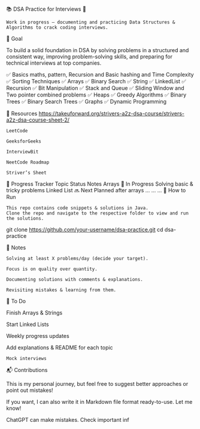 📚 DSA Practice for Interviews 🚀

    Work in progress — documenting and practicing Data Structures & Algorithms to crack coding interviews.

🎯 Goal

To build a solid foundation in DSA by solving problems in a structured and consistent way, improving problem-solving skills, and preparing for technical interviews at top companies.

✅ Basics maths, pattern, Recursion and Basic hashing and Time Complexity
✅ Sorting Techniques
✅ Arrays
✅ Binary Search
✅ String
✅ LinkedList
✅ Recursion
✅ Bit Manipulation
✅ Stack and Queue
✅ Sliding Window and Two pointer combined problems
✅ Heaps
✅ Greedy Algorithms
✅ Binary Trees
✅ Binary Search Trees
✅ Graphs
✅ Dynamic Programming


🔗 Resources https://takeuforward.org/strivers-a2z-dsa-course/strivers-a2z-dsa-course-sheet-2/

    LeetCode

    GeeksforGeeks

    InterviewBit

    NeetCode Roadmap

    Striver’s Sheet

📝 Progress Tracker
Topic	Status	Notes
Arrays	🚧 In Progress	Solving basic & tricky problems
Linked List	🔜 Next	Planned after arrays
...	...	...
🧪 How to Run

    This repo contains code snippets & solutions in Java.
    Clone the repo and navigate to the respective folder to view and run the solutions.

git clone https://github.com/your-username/dsa-practice.git
cd dsa-practice

📌 Notes

    Solving at least X problems/day (decide your target).

    Focus is on quality over quantity.

    Documenting solutions with comments & explanations.

    Revisiting mistakes & learning from them.

🚀 To Do

Finish Arrays & Strings

Start Linked Lists

Weekly progress updates

Add explanations & README for each topic

    Mock interviews

📬 Contributions

This is my personal journey, but feel free to suggest better approaches or point out mistakes!

If you want, I can also write it in Markdown file format ready-to-use. Let me know!


ChatGPT can make mistakes. Check important inf
